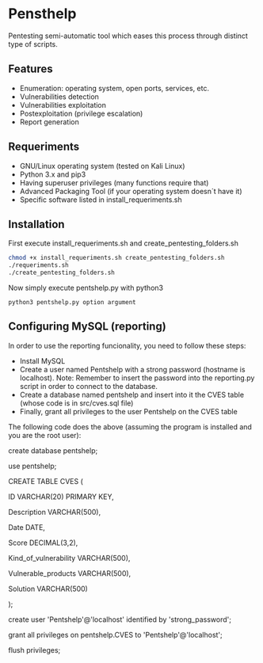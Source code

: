 # Pensthelp
    
Pentesting semi-automatic tool which eases this process through distinct type of scripts.


## Features

- Enumeration: operating system, open ports, services, etc.
- Vulnerabilities detection
- Vulnerabilities exploitation
- Postexploitation (privilege escalation)
- Report generation


## Requeriments

- GNU/Linux operating system (tested on Kali Linux)
- Python 3.x and pip3
- Having superuser privileges (many functions require that)
- Advanced Packaging Tool (if your operating system doesn´t have it)
- Specific software listed in install_requeriments.sh


## Installation

First execute install_requeriments.sh and create_pentesting_folders.sh

```sh
chmod +x install_requeriments.sh create_pentesting_folders.sh
./requeriments.sh
./create_pentesting_folders.sh
```

Now simply execute pentshelp.py with python3

```
python3 pentshelp.py option argument
```

## Configuring MySQL (reporting)

In order to use the reporting funcionality, you need to follow these steps:

- Install MySQL
- Create a user named Pentshelp with a strong password (hostname is localhost).
Note:  Remember to insert the password into the reporting.py script in order to connect to the database.
- Create a database named pentshelp and insert into it the CVES table (whose code is in src/cves.sql file)
- Finally, grant all privileges to the user Pentshelp on the CVES table


The following code does the above (assuming the program is installed and you are the root user):

create database pentshelp;

use pentshelp;

CREATE TABLE CVES (

ID VARCHAR(20) PRIMARY KEY,

Description VARCHAR(500),

Date DATE,

Score DECIMAL(3,2),

Kind_of_vulnerability VARCHAR(500),

Vulnerable_products VARCHAR(500),

Solution VARCHAR(500)

);

create user 'Pentshelp'@'localhost' identified by 'strong_password';

grant all privileges on pentshelp.CVES to 'Pentshelp'@'localhost';

flush privileges;
